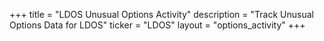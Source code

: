 +++
title = "LDOS Unusual Options Activity"
description = "Track Unusual Options Data for LDOS"
ticker = "LDOS"
layout = "options_activity"
+++

